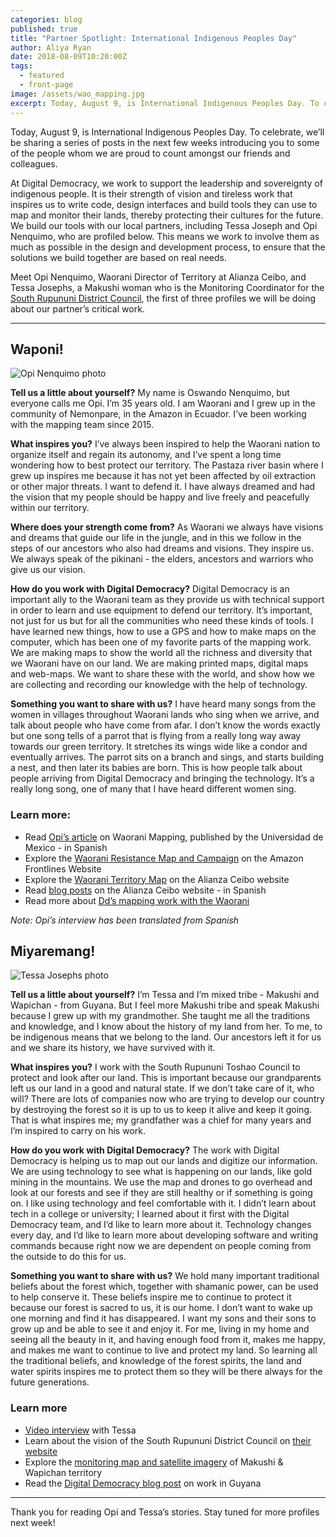 ```yaml
---
categories: blog
published: true
title: "Partner Spotlight: International Indigenous Peoples Day"
author: Aliya Ryan
date: 2018-08-09T10:20:00Z
tags:
  - featured
  - front-page
image: /assets/wao_mapping.jpg
excerpt: Today, August 9, is International Indigenous Peoples Day. To celebrate, we’ll be sharing a series of posts in the next few weeks introducing you to some of the people whom we are proud to count amongst our friends and colleagues.  
---
```


Today, August 9, is International Indigenous Peoples Day. To celebrate, we’ll be sharing a series of posts in the next few weeks introducing you to some of the people whom we are proud to count amongst our friends and colleagues. 

At Digital Democracy, we work to support the leadership and sovereignty of indigenous people. It is their strength of vision and tireless work that inspires us to write code, design interfaces and build tools they can use to map and monitor their lands, thereby protecting their cultures for the future. We build our tools with our local partners, including Tessa Joseph and Opi Nenquimo, who are profiled below. This means we work to involve them as much as possible in the design and development process, to ensure that the solutions we build together are based on real needs.

Meet Opi Nenquimo, Waorani Director of Territory at Alianza Ceibo, and Tessa Josephs, a Makushi woman who is the Monitoring Coordinator for the [South Rupununi District Council](http://wapichanao.communitylands.org/index.html), the first of three profiles we will be doing about our partner’s critical work.  

- - - - - - - - - -

## Waponi!

<div class="profile-image">
  <img alt="Opi Nenquimo photo" src="/assets/opi-1.jpg">
</div>

**Tell us a little about yourself?** My name is Oswando Nenquimo, but everyone calls me Opi. I’m 35 years old. I am Waorani and I grew up in the community of Nemonpare, in the Amazon in Ecuador. I’ve been working with the mapping team since 2015.

**What inspires you?** I’ve always been inspired to help the Waorani nation to organize itself and regain its autonomy, and I’ve spent a long time wondering how to best protect our territory. The Pastaza river basin where I grew up inspires me because it has not yet been affected by oil extraction or other major threats. I want to defend it. I have always dreamed and had the vision that my people should be happy and live freely and peacefully within our territory.

**Where does your strength come from?** As Waorani we always have visions and dreams that guide our life in the jungle, and in this we follow in the steps of our ancestors who also had dreams and visions. They inspire us. We always speak of the pikinani - the elders, ancestors and warriors who give us our vision.

**How do you work with Digital Democracy?**  Digital Democracy is an important ally to the Waorani team as they provide us with technical support in order to learn and use equipment to defend our territory. It’s important, not just for us but for all the communities who need these kinds of tools. I have learned new things, how to use a GPS and how to make maps on the computer, which has been one of my favorite parts of the mapping work. We are making maps to show the world all the richness and diversity that we Waorani have on our land. We are making printed maps, digital maps and web-maps. We want to share these with the world, and show how we are collecting and recording our knowledge with the help of technology.

**Something you want to share with us?** I have heard many songs from the women in villages throughout Waorani lands who sing when we arrive, and talk about people who have come from afar. I don’t know the words exactly but one song tells of a parrot that is flying from a really long way away towards our green territory. It stretches its wings wide like a condor and eventually arrives. The parrot sits on a branch and sings, and starts building a nest, and then later its babies are born. This is how people talk about people arriving from Digital Democracy and bringing the technology. It’s a really long song, one of many that I have heard different women sing.

### Learn more: 

  * Read [Opi’s article](https://www.revistadelauniversidad.mx/articles/15aa78e7-d712-4ae5-8daf-9431390313bd/mapeo-territorial-waorani) on Waorani Mapping, published by the Universidad de Mexico - in Spanish
  * Explore the [Waorani Resistance Map and Campaign](https://waoresist.amazonfrontlines.org/explore/) on the Amazon Frontlines Website
  * Explore the [Waorani Territory Map](https://www.alianzaceibo.org/mapas/waorani/) on the Alianza Ceibo website
  * Read [blog posts](https://www.alianzaceibo.org/blog/) on the Alianza Ceibo website - in Spanish
  * Read more about [Dd’s mapping work with the Waorani](http://www.digital-democracy.org/blog/update-from-the-ecuadorian-amazon/)

*Note: Opi’s interview has been translated from Spanish*

## Miyaremang!

<div class="profile-image">
  <img alt="Tessa Josephs photo" src="/assets/tessa-1.jpg">
</div>

**Tell us a little about yourself?** I’m Tessa and I’m mixed tribe - Makushi and Wapichan - from Guyana. But I feel more Makushi tribe and speak Makushi because I grew up with my grandmother. She taught me all the traditions and knowledge, and I know about the history of my land from her. To me, to be indigenous means that we belong to the land. Our ancestors left it for us and we share its history, we have survived with it.

**What inspires you?** I work with the South Rupununi Toshao Council to protect and look after our land. This is important because our grandparents left us our land in a good and natural state. If we don’t take care of it, who will? There are lots of companies now who are trying to develop our country by destroying the forest so it is up to us to keep it alive and keep it going. That is what inspires me; my grandfather was a chief for many years and I’m inspired to carry on his work.

**How do you work with Digital Democracy?** The work with Digital Democracy is helping us to map out our lands and digitize our information. We are using technology to see what is happening on our lands, like gold mining in the mountains. We use the map and drones to go overhead and look at our forests and see if they are still healthy or if something is going on. I like using technology and feel comfortable with it. I didn’t learn about tech in a college or university; I learned about it first with the Digital Democracy team, and I’d like to learn more about it. Technology changes every day, and I’d like to learn more about developing software and writing commands because right now we are dependent on people coming from the outside to do this for us.

**Something you want to share with us?** We hold many important traditional beliefs about the forest which, together with shamanic power, can be used to help conserve it. These beliefs inspire me to continue to protect it because our forest is sacred to us, it is our home. I don’t want to wake up one morning and find it has disappeared. I want my sons and their sons to grow up and be able to see it and enjoy it. For me, living in my home and seeing all the beauty in it, and having enough food from it, makes me happy, and makes me want to continue to live and protect my land. So learning all the traditional beliefs, and knowledge of the forest spirits, the land and water spirits inspires me to protect them so they will be there always for the future generations.
 

### Learn more

  * [Video interview](https://vimeo.com/166881683) with Tessa 
  * Learn about the vision of the South Rupununi District Council on [their website](http://wapichanao.communitylands.org/index.html)
  * Explore the [monitoring map and satellite imagery](http://wapichanao.communitylands.org/map.html) of Makushi & Wapichan territory
  * Read the [Digital Democracy blog post](http://www.digital-democracy.org/blog/wapichan-publish-monitoring-data/) on work in Guyana

---

Thank you for reading Opi and Tessa’s stories. Stay tuned for more profiles next week! 
